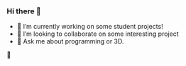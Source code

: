 ### Hi there 👋

- 🔭 I’m currently working on some student projects!
- 👯 I’m looking to collaborate on some interesting project
- 💬 Ask me about programming or 3D.

🚶 


<!--
**gitItaca/gitItaca** is a ✨ _special_ ✨ repository because its `README.md` (this file) appears on your GitHub profile.

Here are some ideas to get you started:

- 🔭 I’m currently working on ...
- 🌱 I’m currently learning ...
- 👯 I’m looking to collaborate on ...
- 🤔 I’m looking for help with ...
- 💬 Ask me about ...
- 📫 How to reach me: ...
- 😄 Pronouns: ...
- ⚡ Fun fact: ...
-->
